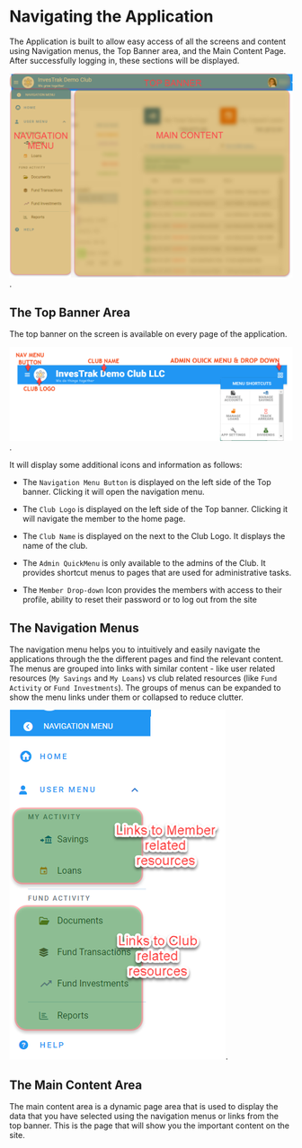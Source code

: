 # Navigating the Application
The Application is built to allow easy access of all the screens and content using Navigation menus, the Top Banner area, and the  Main Content Page. After successfully logging in, these sections will be displayed.

![alt text](static/images/2.1_App_Overview.png "App Overview :size=400").

## The Top Banner Area 
The top banner on the screen is available on every page of the application.


![alt text](static/images/2.1.2_Top_Banner.png "Top Banner :size=400").

 It will display some additional icons and information as follows:
 
 - The `Navigation Menu Button` is displayed on the left side of the Top banner. Clicking it will open the navigation menu.

 - The `Club Logo` is displayed on the left side of the Top banner. Clicking it will navigate the member to the home page.

- The `Club Name` is displayed on the next to the Club Logo. It displays the name of the club.
 
- The `Admin QuickMenu` is only available to the admins of the Club. It provides shortcut menus to pages that are used for administrative tasks.

 - The `Member Drop-down` Icon provides the members with access to their profile, ability to reset their password or to log out from the site
 


## The Navigation Menus
The navigation menu helps you to intuitively and easily navigate  the applications  through the the different pages and find the relevant content. The menus are grouped into links with similar content - like user related resources (`My Savings` and `My Loans`) vs club related resources (like `Fund Activity` or `Fund Investments`). The groups of menus can be expanded to show the menu links under them or collapsed to reduce clutter.

![Navigation Menu](static/images/2.1.3_Nav_Menu.png " :size=150").

## The Main Content Area
The main content area is a dynamic page area that is used to display the data that you have selected using the navigation menus or links from the top banner. This is the page that will show you the important content on the site.
